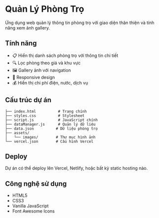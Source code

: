# Quản Lý Phòng Trọ

Ứng dụng web quản lý thông tin phòng trọ với giao diện thân thiện và tính năng xem ảnh gallery.

## Tính năng

- 📋 Hiển thị danh sách phòng trọ với thông tin chi tiết
- 🔍 Lọc phòng theo giá và khu vực
- 🖼️ Gallery ảnh với navigation
- 📱 Responsive design
- 💰 Hiển thị chi phí điện, nước, dịch vụ

## Cấu trúc dự án

```
├── index.html          # Trang chính
├── styles.css          # Stylesheet
├── script.js           # JavaScript chính
├── dataManager.js      # Quản lý dữ liệu
├── data.json          # Dữ liệu phòng trọ
├── assets/
│   └── images/        # Thư mục hình ảnh
└── vercel.json        # Cấu hình Vercel
```

## Deploy

Dự án có thể deploy lên Vercel, Netlify, hoặc bất kỳ static hosting nào.

## Công nghệ sử dụng

- HTML5
- CSS3
- Vanilla JavaScript
- Font Awesome Icons